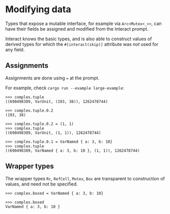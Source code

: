# Modifying data

Types that expose a mutable interface, for example via `Arc<Mutex<_>>`, can have their fields be assigned and modified from the Interact prompt.

Interact knows the basic types, and is also able to construct values of derived types for which the `#[interact(skip)]` attribute was _not_ used for any field.

## Assignments

Assignments are done using `=` at the prompt.

For example, check `cargo run --example large-example`:

```rust,ignore
>>> complex.tuple
((690498389, VarUnit, (193, 38)), 1262478744)

>>> complex.tuple.0.2
(193, 38)

>>> complex.tuple.0.2 = (1, 1)
>>> complex.tuple
((690498389, VarUnit, (1, 1)), 1262478744)

>>> complex.tuple.0.1 = VarNamed { a: 3, b: 10}
>>> complex.tuple
((690498389, VarNamed { a: 3, b: 10 }, (1, 1)), 1262478744)
```

## Wrapper types

The wrapper types `Rc`, `RefCell`, `Mutex`, `Box` are transparent to construction of values, and need not be specified.

```rust,ignore
>>> complex.boxed = VarNamed { a: 3, b: 10}

>>> complex.boxed
VarNamed { a: 3, b: 10 }
```
